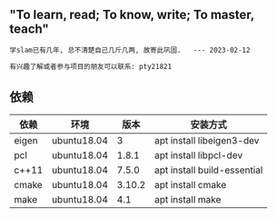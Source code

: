 ## "To learn, read; To know, write; To master, teach"

```txt
学slam已有几年, 总不清楚自己几斤几两, 故寄此巩固.   --- 2023-02-12

有兴趣了解或者参与项目的朋友可以联系: pty21821
```

## 依赖

| 依赖  | 环境        | 版本   | 安装方式                    |
| ----- | ----------- | ------ | --------------------------- |
| eigen | ubuntu18.04 | 3      | apt install libeigen3-dev   |
| pcl   | ubuntu18.04 | 1.8.1  | apt install libpcl-dev      |
| c++11 | ubuntu18.04 | 7.5.0  | apt install build-essential |
| cmake | ubuntu18.04 | 3.10.2 | apt install cmake           |
| make  | ubuntu18.04 | 4.1    | apt install make            |
